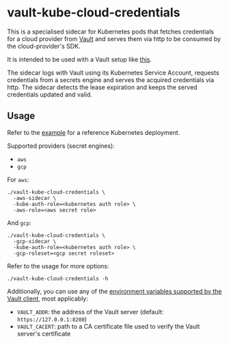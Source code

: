 # vault-kube-cloud-credentials

This is a specialised sidecar for Kubernetes pods that fetches credentials for a
cloud provider from [Vault](https://www.vaultproject.io) and serves them via
http to be consumed by the cloud-provider's SDK.

It is intended to be used with a Vault setup like [this](https://github.com/utilitywarehouse/vault-manifests).

The sidecar logs with Vault using its Kubernetes Service Account, requests
credentials from a secrets engine and serves the acquired credentials via http.
The sidecar detects the lease expiration and keeps the served credentials
updated and valid.

## Usage

Refer to the [example](example/) for a reference Kubernetes deployment.

Supported providers (secret engines):

- `aws`
- `gcp`

For `aws`:

```
./vault-kube-cloud-credentials \
  -aws-sidecar \
  -kube-auth-role=<kubernetes auth role> \
  -aws-role=<aws secret role>
```

And `gcp`:

```
./vault-kube-cloud-credentials \
  -gcp-sidecar \
  -kube-auth-role=<kubernetes auth role> \
  -gcp-roleset=<gcp secret roleset>
```

Refer to the usage for more options:

```
./vault-kube-cloud-credentials -h
```

Additionally, you can use any of the [environment variables supported by the Vault
client](https://www.vaultproject.io/docs/commands/#environment-variables), most
applicably:

- `VAULT_ADDR`: the address of the Vault server (default: `https://127.0.0.1:8200`)
- `VAULT_CACERT`: path to a CA certificate file used to verify the Vault server's certificate
